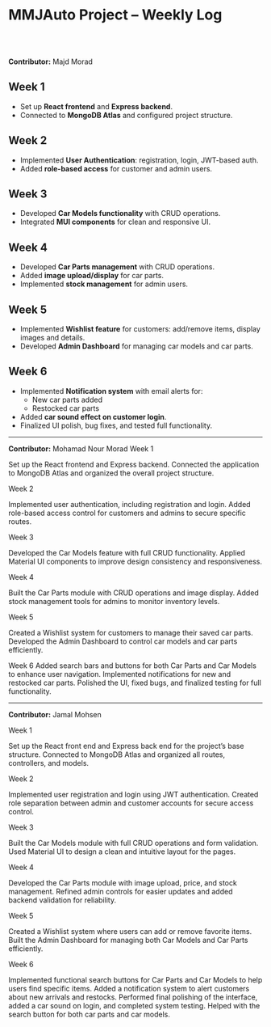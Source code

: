 # MMJAuto Project – Weekly Log



<br>
<br>



**Contributor:** Majd Morad 

## Week 1
- Set up **React frontend** and **Express backend**.
- Connected to **MongoDB Atlas** and configured project structure.

## Week 2
- Implemented **User Authentication**: registration, login, JWT-based auth.
- Added **role-based access** for customer and admin users.

## Week 3
- Developed **Car Models functionality** with CRUD operations.
- Integrated **MUI components** for clean and responsive UI.

## Week 4
- Developed **Car Parts management** with CRUD operations.
- Added **image upload/display** for car parts.
- Implemented **stock management** for admin users.

## Week 5
- Implemented **Wishlist feature** for customers: add/remove items, display images and details.
- Developed **Admin Dashboard** for managing car models and car parts.

## Week 6
- Implemented **Notification system** with email alerts for:
  - New car parts added
  - Restocked car parts
- Added **car sound effect on customer login**.
- Finalized UI polish, bug fixes, and tested full functionality.

---


**Contributor:** Mohamad Nour Morad
Week 1

Set up the React frontend and Express backend.
Connected the application to MongoDB Atlas and organized the overall project structure.

Week 2

Implemented user authentication, including registration and login.
Added role-based access control for customers and admins to secure specific routes.

Week 3

Developed the Car Models feature with full CRUD functionality.
Applied Material UI components to improve design consistency and responsiveness.

Week 4

Built the Car Parts module with CRUD operations and image display.
Added stock management tools for admins to monitor inventory levels.

Week 5

Created a Wishlist system for customers to manage their saved car parts.
Developed the Admin Dashboard to control car models and car parts efficiently.

Week 6
Added search bars and buttons for both Car Parts and Car Models to enhance user navigation.
Implemented notifications for new and restocked car parts.
Polished the UI, fixed bugs, and finalized testing for full functionality.

---

**Contributor:** Jamal Mohsen 


Week 1

Set up the React front end and Express back end for the project’s base structure.
Connected to MongoDB Atlas and organized all routes, controllers, and models.

Week 2

Implemented user registration and login using JWT authentication.
Created role separation between admin and customer accounts for secure access control.

Week 3

Built the Car Models module with full CRUD operations and form validation.
Used Material UI to design a clean and intuitive layout for the pages.

Week 4

Developed the Car Parts module with image upload, price, and stock management.
Refined admin controls for easier updates and added backend validation for reliability.

Week 5

Created a Wishlist system where users can add or remove favorite items.
Built the Admin Dashboard for managing both Car Models and Car Parts efficiently.

Week 6

Implemented functional search buttons for Car Parts and Car Models to help users find specific items.
Added a notification system to alert customers about new arrivals and restocks.
Performed final polishing of the interface, added a car sound on login, and completed system testing. Helped with the search button for both car parts and car models. 
